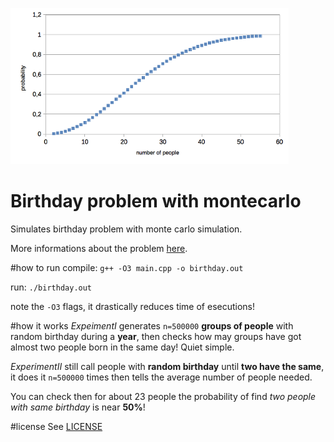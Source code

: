 ![Grph](graph.png "graph of data generated")

# Birthday problem with montecarlo
Simulates birthday problem with monte carlo simulation.

More informations about the problem [here](https://duckduckgo.com/?q=birthday+problem).

#how to run
compile: `g++ -O3 main.cpp -o birthday.out`

run: `./birthday.out`

note the `-O3` flags, it drastically reduces time of esecutions!

#how it works
*ExpeimentI* generates `n=500000` **groups of people** with random birthday during a **year**, then checks how may groups have got almost two people born in the same day! Quiet simple.

*ExperimentII* still call people with **random birthday** until **two have the same**, it does it `n=500000` times then tells the average number of people needed.

You can check then for about 23 people the probability of find *two people with same birthday* is near **50%**!

#license
See [LICENSE](LICENSE)

